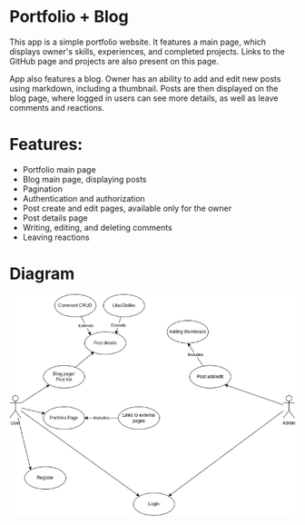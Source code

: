 # Portfolio + Blog

This app is a simple portfolio website. It features a main page, which displays owner's skills, experiences, and completed projects. Links to the GitHub page and projects are also present on this page.

App also features a blog. Owner has an ability to add and edit new posts using markdown, including a thumbnail. Posts are then displayed on the blog page, where logged in users can see more details, as well as leave comments and reactions.

# Features:

- Portfolio main page
- Blog main page, displaying posts
- Pagination
- Authentication and authorization
- Post create and edit pages, available only for the owner
- Post details page
- Writing, editing, and deleting comments
- Leaving reactions

# Diagram

![diagram](uml.png)
